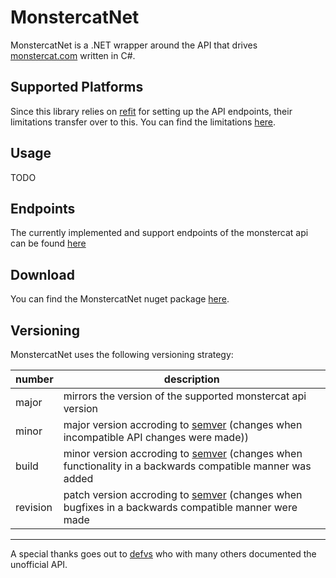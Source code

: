 # MonstercatNet

MonstercatNet is a .NET wrapper around the API that drives [monstercat.com](https://www.monstercat.com/) written in C#.

## Supported Platforms

Since this library relies on [refit](https://github.com/reactiveui/refit) for setting up the API endpoints, their limitations transfer over to this. You can find the limitations [here](https://github.com/reactiveui/refit#where-does-this-work).

## Usage

TODO

## Endpoints

The currently implemented and support endpoints of the monstercat api can be found [here](endpoints.md)

## Download

You can find the MonstercatNet nuget package [here](TODO).

## Versioning

MonstercatNet uses the following versioning strategy:

|number|description|
| - | - |
|major|mirrors the version of the supported monstercat api version|
|minor|major version accroding to [semver](https://semver.org/) (changes when incompatible API changes were made))|
|build|minor version accroding to [semver](https://semver.org/) (changes when functionality in a backwards compatible manner was added|
|revision|patch version accroding to [semver](https://semver.org/) (changes when bugfixes in a backwards compatible manner were made|

----
A special thanks goes out to [defvs](https://github.com/defvs/connect-v2-docs) who with many others documented the unofficial API.
